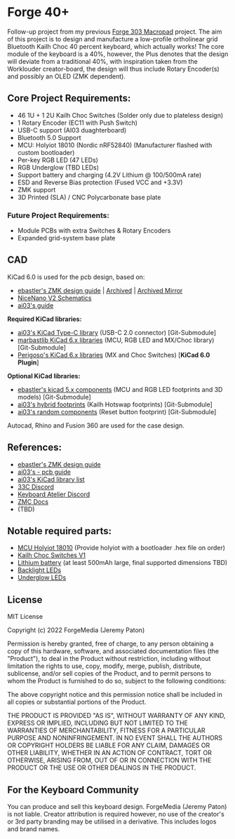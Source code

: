 # Forge 40+

Follow-up project from my previous [Forge 303 Macropad](https://github.com/Forge-Media/ai03-macropad-pcb) project. The aim of this project is to design and manufacture a low-profile ortholinear grid Bluetooth Kailh Choc 40 percent keyboard, which actually works! The core module of the keyboard is a 40%, however, the Plus denotes that the design will deviate from a traditional 40%, with inspiration taken from the Worklouder creator-board, the design will thus include Rotary Encoder(s) and possibly an OLED (ZMK dependent).

## Core Project Requirements:

- 46 1U + 1 2U Kailh Choc Switches (Solder only due to plateless design)
- 1 Rotary Encoder (EC11 with Push Switch)
- USB-C support (AI03 duaghterboard)
- Bluetooth 5.0 Support
- MCU: Holyiot 18010 (Nordic nRF52840) (Manufacturer flashed with custom bootloader)
- Per-key RGB LED (47 LEDs)
- RGB Underglow (TBD LEDs)
- Support battery and charging (4.2V Lithium @ 100/500mA rate)
- ESD and Reverse Bias protection (Fused VCC and +3.3V)
- ZMK support
- 3D Printed (SLA) / CNC Polycarbonate base plate

### Future Project Requirements:

- Module PCBs with extra Switches & Rotary Encoders
- Expanded grid-system base plate

## CAD

KiCad 6.0 is used for the pcb design, based on:

- [ebastler's ZMK design guide](https://github.com/ebastler/zmk-designguide) | [Archived](https://web.archive.org/web/20210223222617/https://github.com/ebastler/zmk-designguide) | [Archived Mirror](https://imgur.com/D1a6lrI)
- [NiceNano V2 Schematics](https://nicekeyboards.com/docs/nice-nano/pinout-schematic)
- [ai03's guide](https://wiki.ai03.com/books/pcb-design)

**Required KiCad libraries:**

- [ai03's KiCad Type-C library](https://github.com/ai03-2725/Type-C.pretty) (USB-C 2.0 connector) [Git-Submodule]
- [marbastlib KiCad 6.x libraries](https://github.com/ebastler/marbastlib/tree/untested) (MCU, RGB LED and MX/Choc library) [Git-Submodule]
- [Perigoso's KiCad 6.x libraries](https://github.com/perigoso/keyswitch-kicad-library) (MX and Choc Switches) [**KiCad 6.0 Plugin**]

**Optional KiCad libraries:**

- [ebastler's kicad 5.x components](https://github.com/ebastler/kicad-keyboard-parts.pretty) (MCU and RGB LED footprints and 3D models) [Git-Submodule]
- [ai03's hybrid footprints](https://github.com/ai03-2725/MX_Alps_Hybrid/tree/master/Kailh_Choc.pretty) (Kailh Hotswap footprints) [Git-Submodule]
- [ai03's random components](https://github.com/ai03-2725/random-keyboard-parts.pretty) (Reset button footprint) [Git-Submodule]

Autocad, Rhino and Fusion 360 are used for the case design.

## References:

- [ebastler's ZMK design guide](https://github.com/ebastler/zmk-designguide)
- [ai03's - pcb guide](https://wiki.ai03.com/books/pcb-design)
- [ai03's KiCad library list](https://wiki.ai03.com/books/pcb-design/page/list-of-kicad-keyboard-parts-libraries)
- [33C Discord](https://discord.gg/6fHK4uk)
- [Keyboard Atelier Discord](https://discord.gg/b7vwhHS)
- [ZMC Docs](https://zmk.dev/docs/)
- (TBD)

## Notable required parts:

- [MCU Holyiot 18010](https://www.aliexpress.com/item/32868002366.html) (Provide holyiot with a bootloader .hex file on order)
- [Kailh Choc Switches V1](https://mechboards.co.uk/products/kailh-low-profile-choc-switches-v1-red)
- [Lithium battery](https://www.aliexpress.com/item/32826961711.html?spm=a2g0o.9042311.0.0.75d84c4dfswF9R) (at least 500mAh large, final supported dimensions TBD)
- [Backlight LEDs](https://lcsc.com/product-detail/Light-Emitting-Diodes-LED_TONYU-DY-S352818-RGBC-6812-2T_C524051.html)
- [Underglow LEDs](https://lcsc.com/product-detail/Light-Emitting-Diodes-LED_Worldsemi-WS2812B-Mini_C527089.html)

## License

MIT License

Copyright (c) 2022 ForgeMedia (Jeremy Paton)

Permission is hereby granted, free of charge, to any person obtaining a copy of this hardware, software, and associated documentation files (the "Product"), to deal in the Product without restriction, including without limitation the rights to use, copy, modify, merge, publish, distribute, sublicense, and/or sell copies of the Product, and to permit persons to whom the Product is furnished to do so, subject to the following conditions:

The above copyright notice and this permission notice shall be included in all copies or substantial portions of the Product.

THE PRODUCT IS PROVIDED "AS IS", WITHOUT WARRANTY OF ANY KIND, EXPRESS OR IMPLIED, INCLUDING BUT NOT LIMITED TO THE WARRANTIES OF MERCHANTABILITY, FITNESS FOR A PARTICULAR PURPOSE AND NONINFRINGEMENT. IN NO EVENT SHALL THE AUTHORS OR COPYRIGHT HOLDERS BE LIABLE FOR ANY CLAIM, DAMAGES OR OTHER LIABILITY, WHETHER IN AN ACTION OF CONTRACT, TORT OR OTHERWISE, ARISING FROM, OUT OF OR IN CONNECTION WITH THE PRODUCT OR THE USE OR OTHER DEALINGS IN THE PRODUCT.

## For the Keyboard Community

You can produce and sell this keyboard design. ForgeMedia (Jeremy Paton) is not liable. Creator attribution is required however, no use of the creator's or 3rd party branding may be utilised in a derivative. This includes logos and brand names.

